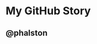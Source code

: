 # My GitHub Story

## @phalston

<!---
phalston/phalston is a ✨ special ✨ repository because its `README.md` (this file) appears on your GitHub profile.
You can click the Preview link to take a look at your changes.
--->
